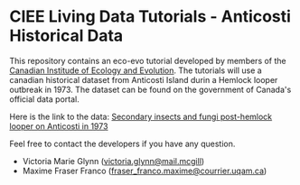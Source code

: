 # CIEE Living Data Tutorials - Anticosti Historical Data
This repository contains an eco-evo tutorial developed by members of the [Canadian Institude of Ecology and Evolution](https://www.ciee-icee.ca/). The tutorials will use a canadian historical dataset from Anticosti Island durin a Hemlock looper outbreak in 1973. The dataset can be found on the government of Canada's official data portal.

Here is the link to the data:
[Secondary insects and fungi post-hemlock looper on Anticosti in 1973](https://open.canada.ca/data/en/dataset/9dda09b0-649f-4002-b207-7b204eb81cbb)

Feel free to contact the developers if you have any question.

- Victoria Marie Glynn (victoria.glynn@mail.mcgill)
- Maxime Fraser Franco (fraser_franco.maxime@courrier.uqam.ca)

